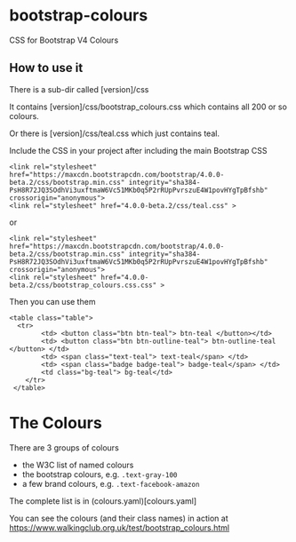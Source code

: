 # bootstrap-colours
CSS for Bootstrap V4 Colours

## How to use it

There is a sub-dir called [version]/css

It contains [version]/css/bootstrap_colours.css which contains all 200 or so colours.

Or there is [version]/css/teal.css which just contains teal.

Include the CSS in your project after including the main Bootstrap CSS

```
<link rel="stylesheet" href="https://maxcdn.bootstrapcdn.com/bootstrap/4.0.0-beta.2/css/bootstrap.min.css" integrity="sha384-PsH8R72JQ3SOdhVi3uxftmaW6Vc51MKb0q5P2rRUpPvrszuE4W1povHYgTpBfshb" crossorigin="anonymous">
<link rel="stylesheet" href="4.0.0-beta.2/css/teal.css" >
```

or

```
<link rel="stylesheet" href="https://maxcdn.bootstrapcdn.com/bootstrap/4.0.0-beta.2/css/bootstrap.min.css" integrity="sha384-PsH8R72JQ3SOdhVi3uxftmaW6Vc51MKb0q5P2rRUpPvrszuE4W1povHYgTpBfshb" crossorigin="anonymous">
<link rel="stylesheet" href="4.0.0-beta.2/css/bootstrap_colours.css.css" >
```

Then you can use them

```
<table class="table">
  <tr>
        <td> <button class="btn btn-teal"> btn-teal </button></td>
        <td> <button class="btn btn-outline-teal"> btn-outline-teal </button> </td>
        <td> <span class="text-teal"> text-teal</span> </td>
        <td> <span class="badge badge-teal"> badge-teal</span> </td>
        <td class="bg-teal"> bg-teal</td>
    </tr>
 </table>
```

# The Colours

There are 3 groups of colours

- the W3C list of named colours
- the bootstrap colours, e.g. `.text-gray-100`
- a few brand colours, e.g. `.text-facebook-amazon`

The complete list is in (colours.yaml)[colours.yaml]

You can see the colours (and their class names) in action at https://www.walkingclub.org.uk/test/bootstrap_colours.html
